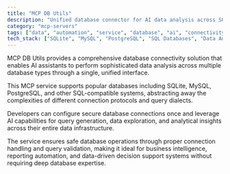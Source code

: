 ```yaml
---
title: "MCP DB Utils"
description: "Unified database connector for AI data analysis across SQLite, MySQL, PostgreSQL and other databases with secure connection management."
category: "mcp-servers"
tags: ["data", "automation", "service", "database", "ai", "connectivity", "business intelligence", "reporting"]
tech_stack: ["SQLite", "MySQL", "PostgreSQL", "SQL Databases", "Data Analysis", "AI Assistants"]
---
```


MCP DB Utils provides a comprehensive database connectivity solution that enables AI assistants to perform sophisticated data analysis across multiple database types through a single, unified interface. 

This MCP service supports popular databases including SQLite, MySQL, PostgreSQL, and other SQL-compatible systems, abstracting away the complexities of different connection protocols and query dialects.

Developers can configure secure database connections once and leverage AI capabilities for query generation, data exploration, and analytical insights across their entire data infrastructure. 

The service ensures safe database operations through proper connection handling and query validation, making it ideal for business intelligence, reporting automation, and data-driven decision support systems without requiring deep database expertise.